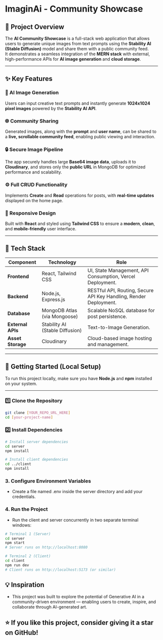 # ImaginAi - Community Showcase

## 📘 Project Overview
The **AI Community Showcase** is a full-stack web application that allows users to generate unique images from text prompts using the **Stability AI (Stable Diffusion)** model and share them with a public community feed.  
It demonstrates a seamless integration of the **MERN stack** with external, high-performance APIs for **AI image generation** and **cloud storage**.

---

## ✨ Key Features

### 🎨 AI Image Generation
Users can input creative text prompts and instantly generate **1024x1024 pixel images** powered by the **Stability AI API**.

### 🌐 Community Sharing
Generated images, along with the **prompt** and **user name**, can be shared to a **live, scrollable community feed**, enabling public viewing and interaction.

### 🔒 Secure Image Pipeline
The app securely handles large **Base64 image data**, uploads it to **Cloudinary**, and stores only the **public URL** in MongoDB for optimized performance and scalability.

### ⚙️ Full CRUD Functionality
Implements **Create** and **Read** operations for posts, with **real-time updates** displayed on the home page.

### 📱 Responsive Design
Built with **React** and styled using **Tailwind CSS** to ensure a **modern**, **clean**, and **mobile-friendly** user interface.

---

## 🧩 Tech Stack

| **Component**       | **Technology**                         | **Role**                                                                 |
|----------------------|----------------------------------------|--------------------------------------------------------------------------|
| **Frontend**         | React, Tailwind CSS                    | UI, State Management, API Consumption, Vercel Deployment.                |
| **Backend**          | Node.js, Express.js                    | RESTful API, Routing, Secure API Key Handling, Render Deployment.        |
| **Database**         | MongoDB Atlas (via Mongoose)           | Scalable NoSQL database for post persistence.                            |
| **External APIs**    | Stability AI (Stable Diffusion)        | Text-to-Image Generation.                                                |
| **Asset Storage**    | Cloudinary                             | Cloud-based image hosting and management.                                |

---

## 🚀 Getting Started (Local Setup)

To run this project locally, make sure you have **Node.js** and **npm** installed on your system.

---

### 1️⃣ Clone the Repository
```bash
git clone [YOUR_REPO_URL_HERE]
cd [your-project-name]
```

### 2️⃣ Install Dependencies
```bash
# Install server dependencies
cd server
npm install

# Install client dependencies
cd ../client
npm install
```

### 3. Configure Environment Variables
- Create a file named .env inside the server directory and add your credentials.

### 4. Run the Project
- Run the client and server concurrently in two separate terminal windows:
```bash
# Terminal 1 (Server)
cd server
npm start
# Server runs on http://localhost:8080

# Terminal 2 (Client)
cd client
npm run dev
# Client runs on http://localhost:5173 (or similar)
```

## 💡 Inspiration

- This project was built to explore the potential of Generative AI in a community-driven environment — enabling users to create, inspire, and collaborate through AI-generated art.


## ⭐ If you like this project, consider giving it a star on GitHub!
